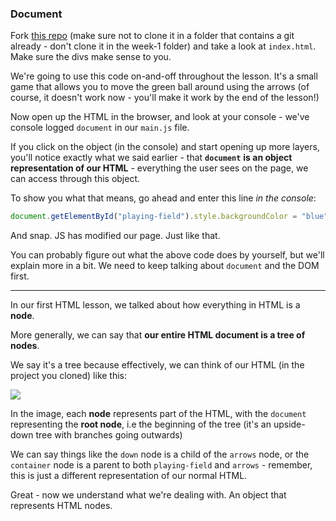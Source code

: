 
### Document

Fork [this repo](https://github.com/Elevationacademy/basic-dom) (make sure not to clone it in a folder that contains a git already - don't clone it in the week-1 folder) and take a look at `index.html`. Make sure the divs make sense to you.

  

We're going to use this code on-and-off throughout the lesson. It's a small game that allows you to move the green ball around using the arrows (of course, it doesn't work now - you'll make it work by the end of the lesson!)

  

Now open up the HTML in the browser, and look at your console - we've console logged `document` in our `main.js` file.

  

If you click on the object (in the console) and start opening up more layers, you'll notice exactly what we said earlier - that **`document`** **is an object representation of our HTML** - everything the user sees on the page, we can access through this object.

  

To show you what that means, go ahead and enter this line _in the console_:

  
```js
document.getElementById("playing-field").style.backgroundColor = "blue"
```
  

And snap. JS has modified our page. Just like that.

You can probably figure out what the above code does by yourself, but we'll explain more in a bit. We need to keep talking about `document` and the DOM first.

  

----------

  

In our first HTML lesson, we talked about how everything in HTML is a **node**.

More generally, we can say that **our entire HTML document is a tree of nodes**.

  

We say it's a tree because effectively, we can think of our HTML (in the project you cloned) like this:

  

![](https://s3-us-west-2.amazonaws.com/learn-app/lesson-images/HTML+Tree.PNG)

  

In the image, each **node** represents part of the HTML, with the `document` representing the **root node**, i.e the beginning of the tree (it's an upside-down tree with branches going outwards)

  

We can say things like the `down` node is a child of the `arrows` node, or the `container` node is a parent to both `playing-field` and `arrows` - remember, this is just a different representation of our normal HTML.

  

Great - now we understand what we're dealing with. An object that represents HTML nodes.
